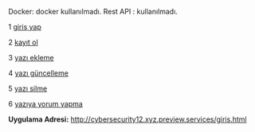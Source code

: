 Docker: docker kullanılmadı.
Rest API : kullanılmadı.


1 [giriş yap](girisyap.md)  

2 [kayıt ol](kayitol.md) 

3 [yazı ekleme](yaziekleme.md)

4 [yazı güncelleme](yazigüncelleme.md)

5 [yazı silme](yazisilme.md)

6 [yazıya yorum yapma](yaziyayorumyapma.md)

**Uygulama Adresi:** http://cybersecurity12.xyz.preview.services/giris.html
